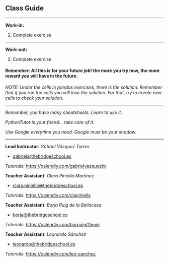 ## **Class Guide**

---------

**Work-in:**

1. Complete exercise

---------

**Work-out:**

2. Complete exercise

#### Remember: All this is for your future job! the more you try now, the more reward you will have in the future.

*NOTE: Under the cells in pandas exercises, there is the solution. Remember that if you run the cells you will lose the solution. For that, try to create new cells to check your solution.*

---------

*Remember, you have many cheatsheets. Learn to use it.*

*PythonTutor is your friend... take care of it.*

*Use Google everytime you need. Google must be your shadow.*

---------

**Lead Instructor**: *Gabriel Vázquez Torres*

- gabriel@thebridgeschool.es

*Tutorials*: https://calendly.com/gabrielvazqueztb

**Teacher Assistant**: *Clara Piniella Martinez*

- clara.piniella@thebridgeschool.es

*Tutorials*: https://calendly.com/clapiniella

**Teacher Assistant**: *Borja Puig de la Bellacasa*

- borja@thebridgeschool.es

*Tutorials*: https://calendly.com/borpuig/15min

**Teacher Assistant**: *Leonardo Sánchez*

- leonardo@thebridgeschool.es

*Tutorials*: https://calendly.com/leo-sanchez 
